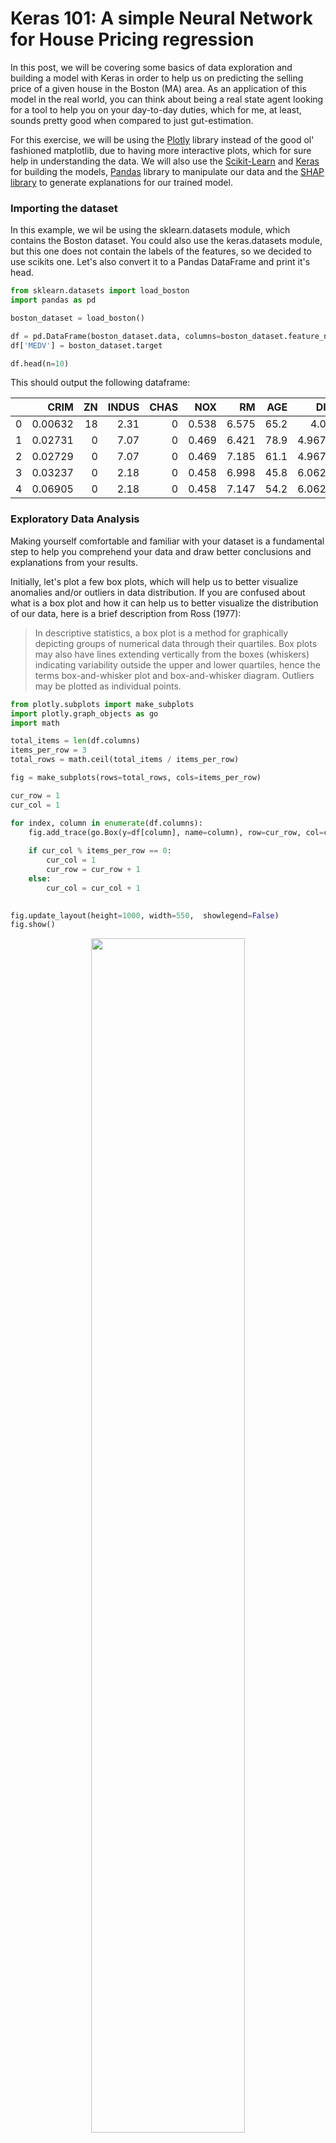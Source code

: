 
# Keras 101: A simple Neural Network for House Pricing regression

In this post, we will be covering some basics of data exploration and building a model with Keras in order to help us on predicting the selling price of a given house in the Boston (MA) area. As an application of this model in the real world, you can think about being a real state agent looking for a tool to help you on your day-to-day duties, which for me, at least, sounds pretty good when compared to just gut-estimation.

For this exercise, we will be using the [Plotly](https://plot.ly/python/) library instead of the good ol' fashioned matplotlib, due to having more interactive plots, which for sure help in understanding the data. We will also use the [Scikit-Learn](https://scikit-learn.org/stable/) and [Keras](https://keras.io/) for building the models, [Pandas](https://pandas.pydata.org/) library to manipulate our data and the [SHAP library](https://github.com/slundberg/shap) to generate explanations for our trained model.

### Importing the dataset

In this example, we wil be using the sklearn.datasets module, which contains the Boston dataset. You could also use the keras.datasets module, but this one does not contain the labels of the features, so we decided to use scikits one. Let's also convert it to a Pandas DataFrame and print it's head.

```python
from sklearn.datasets import load_boston
import pandas as pd

boston_dataset = load_boston()

df = pd.DataFrame(boston_dataset.data, columns=boston_dataset.feature_names)
df['MEDV'] = boston_dataset.target

df.head(n=10)
```

This should output the following dataframe:

|    |    CRIM |   ZN |   INDUS |   CHAS |   NOX |    RM |   AGE |    DIS |   RAD |   TAX |   PTRATIO |      B |   LSTAT |   MEDV |
|---:|--------:|-----:|--------:|-------:|------:|------:|------:|-------:|------:|------:|----------:|-------:|--------:|-------:|
|  0 | 0.00632 |   18 |    2.31 |      0 | 0.538 | 6.575 |  65.2 | 4.09   |     1 |   296 |      15.3 | 396.9  |    4.98 |   24   |
|  1 | 0.02731 |    0 |    7.07 |      0 | 0.469 | 6.421 |  78.9 | 4.9671 |     2 |   242 |      17.8 | 396.9  |    9.14 |   21.6 |
|  2 | 0.02729 |    0 |    7.07 |      0 | 0.469 | 7.185 |  61.1 | 4.9671 |     2 |   242 |      17.8 | 392.83 |    4.03 |   34.7 |
|  3 | 0.03237 |    0 |    2.18 |      0 | 0.458 | 6.998 |  45.8 | 6.0622 |     3 |   222 |      18.7 | 394.63 |    2.94 |   33.4 |
|  4 | 0.06905 |    0 |    2.18 |      0 | 0.458 | 7.147 |  54.2 | 6.0622 |     3 |   222 |      18.7 | 396.9  |    5.33 |   36.2 |

### Exploratory Data Analysis

Making yourself comfortable and familiar with your dataset is a fundamental step to help you comprehend your data and draw better conclusions and explanations from your results.

Initially, let's plot a few box plots, which will help us to better visualize anomalies and/or outliers in data distribution. If you are confused about what is a box plot and how it can help us to better visualize the distribution of our data, here is a brief description from Ross (1977):

> In descriptive statistics, a box plot is a method for graphically depicting groups of numerical data through their quartiles. Box plots may also have lines extending vertically from the boxes (whiskers) indicating variability outside the upper and lower quartiles, hence the terms box-and-whisker plot and box-and-whisker diagram. Outliers may be plotted as individual points.

```python
from plotly.subplots import make_subplots
import plotly.graph_objects as go
import math

total_items = len(df.columns)
items_per_row = 3
total_rows = math.ceil(total_items / items_per_row)

fig = make_subplots(rows=total_rows, cols=items_per_row)

cur_row = 1
cur_col = 1

for index, column in enumerate(df.columns):
    fig.add_trace(go.Box(y=df[column], name=column), row=cur_row, col=cur_col)
    
    if cur_col % items_per_row == 0:
        cur_col = 1
        cur_row = cur_row + 1
    else:
        cur_col = cur_col + 1
    

fig.update_layout(height=1000, width=550,  showlegend=False)
fig.show()
```


<div style="width: 100%; text-align: center">
    <img style='width: 70%; object-fit: contain' src="/images/output_3_0.png"/>
</div>

These results do corroborate our initial assumptions about having outliers in some columns. Let's also plot some scatter plots for each feature and the target variable, as well as their intercept lines:

```python
from plotly.subplots import make_subplots
import plotly.graph_objects as go
import math
import numpy as np

total_items = len(df.columns)
items_per_row = 3
total_rows = math.ceil(total_items / items_per_row)

fig = make_subplots(rows=total_rows, cols=items_per_row, subplot_titles=df.columns)

cur_row = 1
cur_col = 1

for index, column in enumerate(df.columns):
    fig.add_trace(go.Scattergl(x=df[column], 
                            y=df['MEDV'], 
                            mode="markers", 
                            marker=dict(size=3)), 
                  row=cur_row, 
                  col=cur_col)
    
    intercept = np.poly1d(np.polyfit(df[column], df['MEDV'], 1))(np.unique(df[column]))
    
    fig.add_trace(go.Scatter(x=np.unique(df[column]), 
                             y=intercept, 
                             line=dict(color='red', width=1)), 
                  row=cur_row, 
                  col=cur_col)
    
    if cur_col % items_per_row == 0:
        cur_col = 1
        cur_row = cur_row + 1
    else:
        cur_col = cur_col + 1
    

fig.update_layout(height=1000, width=550, showlegend=False)
fig.show()
```

<div style="width: 100%; text-align: center">
    <img style='width: 70%; object-fit: contain' src="/images/output_5_0.png"/>
</div>

From this initial data exploration, we can have two major conclusions:

- There is a strong linear correlation between the RM (average number of rooms per dwelling) and LSTAT (% lower status of the population) with the target variable, being the RM a positive and the LSTAT a negative correlation.
- There are some records containing outliers, which we could preprocess in order to input our model with more normalized data.

### Data preprocessing

Before we proceed into any data preprocessing, it's important to split our data into training and test sets. We should not apply any kind of preprocessing into our data without taking into account that we should not leak information from our test set. For this step, we can use the *train_test_split* method from scikit-learn. In this case, we will use a split of 70% of the data for training and 30% for testing. We also set a random_state seed, in order to allow reprocibility.

```python
from sklearn.model_selection import train_test_split

X = df.loc[:, df.columns != 'MEDV']
y = df.loc[:, df.columns == 'MEDV']
X_train, X_test, y_train, y_test = train_test_split(X, y, test_size=0.3, random_state=123)
```

In order to provide a standardized input to our neural network, we need the perform the normalization of our dataset. This can be seen as an step to reduce the differences in scale that may arise from the existent features. We perform this normalization by subtracting the mean from our data and dividing it by the standard deviation. **One more time,  this normalization should only be performed by using the mean and standard deviation from the training set, in order to avoid any information leak from the test set.**

```python
mean = X_train.mean(axis=0)
std = X_train.std(axis=0)

X_train = (X_train - mean) / std
X_test = (X_test - mean) / std
```

### Build our model

Due to the small amount of presented data in this dataset, we must be careful to not create an overly complex model, which could lead to overfitting our data. For this, we are going to adopt an architecture based on two Dense layers, the first with 128 and the second with 64 neurons, both using a ReLU activation function. A dense layer with a linear activation will be used as output layer.

In order to allow us to know if our model is properly learning, we will use a mean squared error loss function and to report the performance of it we will adopt the mean average error metric.

By using the summary method from Keras, we can see that we have a total of 10,113 parameters, which is acceptable for us.

```python
from keras.models import Sequential
from keras.layers import Dense

model = Sequential()

model.add(Dense(128, input_shape=(13, ), activation='relu', name='dense_1'))
model.add(Dense(64, activation='relu', name='dense_2'))
model.add(Dense(1, activation='linear', name='dense_output'))

model.compile(optimizer='adam', loss='mse', metrics=['mae'])
model.summary()
```

### Train our model

This step is pretty straightforward: fit our model with both our features and their labels, for a total amount of 100 epochs, separating 5% of the samples (18 records) as validation set.

```python
history = model.fit(X_train, y_train, epochs=100, validation_split=0.05)
```

By plotting both loss and mean average error, we can see that our model was capable of learning patterns in our data without overfitting taking place (as shown by the validation set curves):

```python
fig = go.Figure()
fig.add_trace(go.Scattergl(y=history.history['loss'],
                    name='Train'))

fig.add_trace(go.Scattergl(y=history.history['val_loss'],
                    name='Valid'))


fig.update_layout(height=500, width=700,
                  xaxis_title='Epoch',
                  yaxis_title='Loss')

fig.show()
```

<div style="width: 100%; text-align: center">
    <img style='width: 70%; object-fit: contain' src="/images/output_15_0.png"/>
</div>

```python
fig = go.Figure()
fig.add_trace(go.Scattergl(y=history.history['mean_absolute_error'],
                    name='Train'))

fig.add_trace(go.Scattergl(y=history.history['val_mean_absolute_error'],
                    name='Valid'))


fig.update_layout(height=500, width=700,
                  xaxis_title='Epoch',
                  yaxis_title='Mean Absolute Error')

fig.show()
```

<div style="width: 100%; text-align: center">
    <img style='width: 70%; object-fit: contain' src="/images/output_16_0.png"/>
</div>

### Evaluate our model

```python
mse_nn, mae_nn = model.evaluate(X_test, y_test)

print('Mean squared error on test data: ', mse_nn)
print('Mean absolute error on test data: ', mae_nn)
```

Output:
```
152/152 [==============================] - 0s 60us/step
Mean squared error on test data:  17.429732523466413
Mean absolute error on test data:  2.6727954964888725
```
### Comparison with traditional approaches

First let's try with a simple algorithm, the Linear Regression:

```python
lr_model = LinearRegression()
lr_model.fit(X_train, y_train)

y_pred_lr = lr_model.predict(X_test)
mse_lr = mean_squared_error(y_test, y_pred_lr)
mae_lr = mean_absolute_error(y_test, y_pred_lr)

print('Mean squared error on test data: ', mse_lr)
print('Mean absolute error on test data: ', mae_lr)
```

```
Mean squared error on test data: 28.40585481050824
Mean absolute error on test data: 3.6913626771162575
```

And now with a Decision Tree:

```python
tree = DecisionTreeRegressor()
tree.fit(X_train, y_train)

y_pred_tree = tree.predict(X_test)

mse_dt = mean_squared_error(y_test, y_pred_tree)
mae_dt = mean_absolute_error(y_test, y_pred_tree)

print('Mean squared error on test data: ', mse_dt)
print('Mean absolute error on test data: ', mae_dt)
```

```
Mean squared error on test data:  17.830657894736845
Mean absolute error on test data:  2.755263157894737
```

### Opening the Black Box (a.k.a. Explaining our Model)

Sometimes just a good result is enough for most of the people, but there are scenarios where we need to explain what are the major components used by our model to perform its prediction. For this task, we can rely on the SHAP library, which easily allows us to create a summary of our features and its impact on the model output. I won't dive deep into the details of SHAP, but if you are intered on it, you can check their [github page](https://github.com/slundberg/shap) or even give a look at its [paper](https://papers.nips.cc/paper/7062-a-unified-approach-to-interpreting-model-predictions.pdf)].

```python
import shap
shap.initjs()

explainer = shap.DeepExplainer(model, X_train[:100].values)
shap_values = explainer.shap_values(X_test[:100].values)

shap.summary_plot(shap_values, X_test, plot_type='bar')
```
<div style="width: 100%; text-align: center">
    <img style='width: 70%; object-fit: contain' src="/images/output_25_1.png"/>
</div>

From this simple plot, we can see that the major features that have an impact on the model output are:

- LSTAT: % lower status of the population
- RM: average number of rooms per dwelling
- RAD: index of accessibility to radial highways
- DIS: weighted distances to five Boston employment centres
- NOX: nitric oxides concentration (parts per 10 million) - this may more likely be correlated with greenness of the area
- CRIM: per capita crime rate by town

From this plot, we can clearly corroborate our initial EDA analysis in which we point out the LSTAT and RM features as having a high correlation with the model outcome.

### Conclusions

In this post, we have showed that by using a Neural Network, we can easily outperform traditional Machine Learning methods by a good margin. We also show that, even when using a more complex model, when compared to other techniques, we can still explain the outcomes of our model by using the SHAP library.

Furthermore, we need to have in mind that the explored dataset can be somehow outdated, and some feature engineering (such as correcting prices for inflaction) could be performed in order to better reflect current scenarios.

The Jupyter notebook for this post can be found [here](/notebook.ipynb).

#### References
Boston Dataset: [https://www.cs.toronto.edu/~delve/data/boston/bostonDetail.html](https://www.cs.toronto.edu/~delve/data/boston/bostonDetail.html)

Plotly: [https://plot.ly/python/](https://plot.ly/python/)

ScikitLearn: [https://scikit-learn.org/stable/](https://scikit-learn.org/stable/)

Keras: [https://keras.io/](https://keras.io/)

Pandas: [https://pandas.pydata.org/](https://pandas.pydata.org/)

SHAP Project Page: [https://github.com/slundberg/shap](https://github.com/slundberg/shap)

SHAP Paper: [https://papers.nips.cc/paper/7062-a-unified-approach-to-interpreting-model-predictions.pdf](https://papers.nips.cc/paper/7062-a-unified-approach-to-interpreting-model-predictions.pdf)

Introduction to probability and statistics for engineers and scientists. [https://www.amazon.com.br/dp/B007ZBZN9U/ref=dp-kindle-redirect?_encoding=UTF8&btkr=1](https://www.amazon.com.br/dp/B007ZBZN9U/ref=dp-kindle-redirect?_encoding=UTF8&btkr=1)

